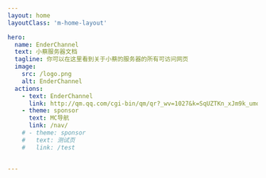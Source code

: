 ```yaml
---
layout: home
layoutClass: 'm-home-layout'

hero:
  name: EnderChannel
  text: 小蔡服务器文档
  tagline: 你可以在这里看到关于小蔡的服务器的所有可访问网页
  image:
    src: /logo.png
    alt: EnderChannel
  actions:
    - text: EnderChannel
      link: http://qm.qq.com/cgi-bin/qm/qr?_wv=1027&k=SqUZTKn_xJm9k_umqo9-vkMqAIdakXAL&authKey=5ttQyqcZyGjVr2xlhiNPNf7TIJz%2FOBU86SabFOC9QiJNJanJXO3VXfxsO3EcjB%2Bn&noverify=0&group_code=953287345
    - theme: sponsor
      text: MC导航
      link: /nav/
    # - theme: sponsor
    #   text: 测试页
    #   link: /test


---
```

<ServerList />

<style>
/*爱的魔力转圈圈*/
.m-home-layout .image-src:hover {
  transform: translate(-50%, -50%) rotate(666turn);
  transition: transform 59s 1s cubic-bezier(0.3, 0, 0.8, 1);
}

.m-home-layout .details small {
  opacity: 0.8;
}

.m-home-layout .bottom-small {
  display: block;
  margin-top: 2em;
  text-align: right;
}
</style>
<confetti />
